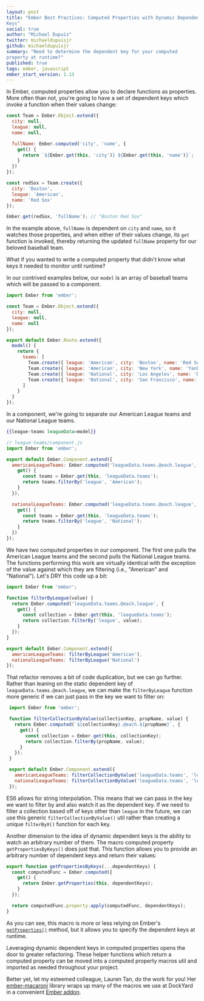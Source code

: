 ```yaml
---
layout: post
title: "Ember Best Practices: Computed Properties with Dynamic Dependent
Keys"
social: true
author: "Michael Dupuis"
twitter: michaeldupuisjr
github: michaeldupuisjr
summary: "Need to determine the dependent key for your computed
property at runtime?"
published: true
tags: ember, javascript
ember_start_version: 1.13
---
```


In Ember, computed properties allow you to declare functions as properties. More often than not, you're going to have a set of dependent keys which invoke a function when their values change:

```js
const Team = Ember.Object.extend({
  city: null,
  league: null,
  name: null,

  fullName: Ember.computed('city', 'name', {
    get() {
      return `${Ember.get(this, 'city')} ${Ember.get(this, 'name')}`;
    }
  })
});

const redSox = Team.create({
  city: 'Boston',
  league: 'American',
  name: 'Red Sox'
});

Ember.get(redSox, 'fullName'); // "Boston Red Sox"
```

In the example above, `fullName` is dependent on `city` and `name`, so
it watches those properties, and when either of their values change,
its `get` function is invoked, thereby returning the updated `fullName`
property for our beloved baseball team.

What if you wanted to write a computed property that didn't know what
keys it needed to monitor until runtime?

In our contrived examples below, our `model` is an array of
baseball teams which will be passed to a component.

```js
import Ember from 'ember';

const Team = Ember.Object.extend({
  city: null,
  league: null,
  name: null
});

export default Ember.Route.extend({
  model() {
    return {
      teams: [
        Team.create({ league: 'American', city: 'Boston', name: 'Red Sox' }),
        Team.create({ league: 'American', city: 'New York', name: 'Yankees' }),
        Team.create({ league: 'National', city: 'Los Angeles', name: 'Dodgers' }),
        Team.create({ league: 'National', city: 'San Francisco', name: 'Giants' })
      ]
    }
  }
});
```

In a component, we're going to separate our American League teams and our National
League teams.

```handlebars
{{league-teams leagueData=model}}
```

```js
// league-teams/component.js
import Ember from 'ember';

export default Ember.Component.extend({
  americanLeagueTeams: Ember.computed('leagueData.teams.@each.league', {
    get() {
      const teams = Ember.get(this, 'leagueData.teams');
      return teams.filterBy('league', 'American');
    }
  }),

  nationalLeagueTeams: Ember.computed('leagueData.teams.@each.league', {
    get() {
      const teams = Ember.get(this, 'leagueData.teams');
      return teams.filterBy('league', 'National');
    }
  })
});
```

We have two computed properties in our component. The first one pulls the
American League teams and the second pulls the National League teams.
The functions performing this work are virtually identical with the
exception of the value against which they are filtering (i.e.,
"American" and "National"). Let's DRY
this code up a bit:

```js
import Ember from 'ember';

function filterByLeague(value) {
  return Ember.computed('leagueData.teams.@each.league', {
    get() {
      const collection = Ember.get(this, 'leagueData.teams');
      return collection.filterBy('league', value);
    }
  });
}

export default Ember.Component.extend({
  americanLeagueTeams: filterByLeague('American'),
  nationalLeagueTeams: filterByLeague('National')
});

```

That refactor removes a bit of code duplication, but we can go further.
Rather than leaning on the static dependent key of
`leagueData.teams.@each.league`, we can make the `filterByLeague`
function more generic if we can just pass in the key we want to filter
on:

```js
 import Ember from 'ember';

 function filterCollectionByValue(collectionKey, propName, value) {
   return Ember.computed(`${collectionKey}.@each.${propName}`, {
     get() {
       const collection = Ember.get(this, collectionKey);
       return collection.filterBy(propName, value);
     }
   });
 }

 export default Ember.Component.extend({
   americanLeagueTeams: filterCollectionByValue('leagueData.teams', 'league', 'American'),
   nationalLeagueTeams: filterCollectionByValue('leagueData.teams', 'league', 'National')
 });
```

ES6 allows for string interpolation. This means that we can pass in the
key we want to filter by and also watch it as the dependent key. If we
need to filter a collection based off of keys other than `league` in the
future, we
can use this generic `filterCollectionByValue()` util rather than creating
a unique `filterByX()` function for each key.

Another dimension to the idea of dynamic dependent keys is the ability to watch an arbitrary number of them. The macro computed property `getPropertiesByKeys()` does just that. This function allows you to provide an
arbitrary number of dependent keys and return their values:

```js
export function getPropertiesByKeys(...dependentKeys) {
  const computedFunc = Ember.computed({
    get() {
      return Ember.getProperties(this, dependentKeys);
    }
  });

  return computedFunc.property.apply(computedFunc, dependentKeys);
}
```

As you can see, this macro is more or less relying on Ember's
[`getProperties()`](http://emberjs.com/api/classes/Ember.Object.html#method_getProperties) method, but it allows you to specify the dependent keys at runtime.

Leveraging dynamic dependent keys in computed properties opens the door
to greater refactoring. These helper functions which return a computed
property can be moved into a computed property macros util and imported
as needed throughout your project.

Better yet, let my esteemed colleague, Lauren Tan, do the work for you! Her
[ember-macaroni](https://github.com/poteto/ember-macaroni) library wraps
up many of the macros we use at DockYard in a convenient [Ember
addon](https://www.npmjs.com/package/ember-macaroni).
